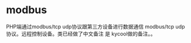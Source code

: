 modbus
======

PHP端通过modbus/tcp udp协议跟第三方设备进行数据通信
modbus/tcp udp 协议。远程控制设备。类已经做了中文备注 是 kycool做的备注。。

